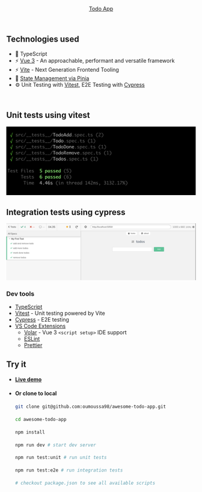 <p align='center'>
  
</p>

<p align='center'>
  <a href="https://vuejs-todos.netlify.app/">Todo App</a>
</p>

<br>

## Technologies used

- 🦾 TypeScript
- ⚡️ [Vue 3](https://github.com/vuejs/core) - An approachable, performant and versatile framework 
- ⚡️ [Vite](https://github.com/vitejs/vite) - Next Generation Frontend Tooling
- 🍍 [State Management via Pinia](https://pinia.esm.dev/)
- ⚙️ Unit Testing with [Vitest](https://github.com/vitest-dev/vitest), E2E Testing with [Cypress](https://cypress.io/)
<br>

## Unit tests using vitest

<img src="./src//assets/unit-tests.png">

## Integration tests using cypress

<img src="./src//assets/cypress.png">


### Dev tools

- [TypeScript](https://www.typescriptlang.org/)
- [Vitest](https://github.com/vitest-dev/vitest) - Unit testing powered by Vite
- [Cypress](https://cypress.io/) - E2E testing
- [VS Code Extensions](./.vscode/extensions.json)
  - [Volar](https://marketplace.visualstudio.com/items?itemName=johnsoncodehk.volar) - Vue 3 `<script setup>` IDE support
  - [ESLint](https://marketplace.visualstudio.com/items?itemName=dbaeumer.vscode-eslint)
  - [Prettier](https://marketplace.visualstudio.com/items?itemName=esbenp.prettier-vscode)

## Try it

- #### [Live demo](https://vuejs-todos.netlify.app/)


- #### Or clone to local

  ```zsh
  git clone git@github.com:oumoussa98/awesome-todo-app.git

  cd awesome-todo-app

  npm install

  npm run dev # start dev server

  npm run test:unit # run unit tests

  npm run test:e2e # run integration tests

  # checkout package.json to see all available scripts

  ```
